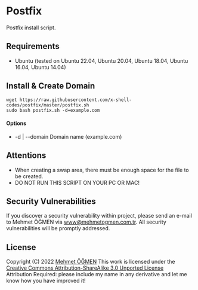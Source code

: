 # Postfix

Postfix install script.

## Requirements

* Ubuntu (tested on Ubuntu 22.04, Ubuntu 20.04, Ubuntu 18.04, Ubuntu 16.04, Ubuntu 14.04)

## Install & Create Domain

```
wget https://raw.githubusercontent.com/x-shell-codes/postfix/master/postfix.sh
sudo bash postfix.sh -d=example.com
```

#### Options

- -d | --domain Domain name (example.com)

## Attentions

* When creating a swap area, there must be enough space for the file to be created.
* DO NOT RUN THIS SCRIPT ON YOUR PC OR MAC!

## Security Vulnerabilities

If you discover a security vulnerability within project, please send an e-mail to Mehmet ÖĞMEN
via [www@mehmetogmen.com.tr](mailto:www@mehmetogmen.com.tr). All security vulnerabilities will be promptly addressed.

## License

Copyright (C) 2022 [Mehmet ÖĞMEN](https://github.com/X-Adam)
This work is licensed under
the [Creative Commons Attribution-ShareAlike 3.0 Unported License](http://creativecommons.org/licenses/by-sa/3.0/)  
Attribution Required: please include my name in any derivative and let me know how you have improved it!
